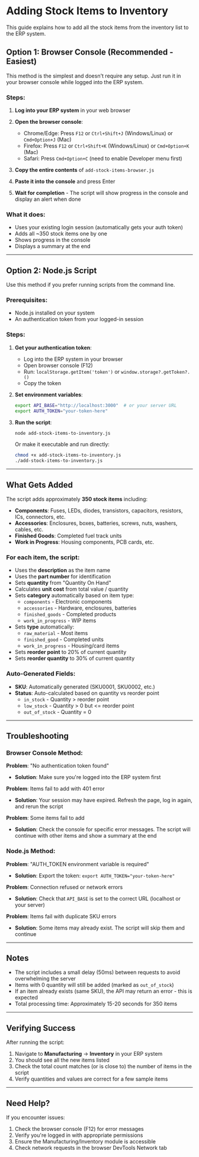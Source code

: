 # Adding Stock Items to Inventory

This guide explains how to add all the stock items from the inventory list to the ERP system.

## Option 1: Browser Console (Recommended - Easiest)

This method is the simplest and doesn't require any setup. Just run it in your browser console while logged into the ERP system.

### Steps:

1. **Log into your ERP system** in your web browser
2. **Open the browser console**:
   - Chrome/Edge: Press `F12` or `Ctrl+Shift+J` (Windows/Linux) or `Cmd+Option+J` (Mac)
   - Firefox: Press `F12` or `Ctrl+Shift+K` (Windows/Linux) or `Cmd+Option+K` (Mac)
   - Safari: Press `Cmd+Option+C` (need to enable Developer menu first)

3. **Copy the entire contents** of `add-stock-items-browser.js`

4. **Paste it into the console** and press Enter

5. **Wait for completion** - The script will show progress in the console and display an alert when done

### What it does:
- Uses your existing login session (automatically gets your auth token)
- Adds all ~350 stock items one by one
- Shows progress in the console
- Displays a summary at the end

---

## Option 2: Node.js Script

Use this method if you prefer running scripts from the command line.

### Prerequisites:
- Node.js installed on your system
- An authentication token from your logged-in session

### Steps:

1. **Get your authentication token**:
   - Log into the ERP system in your browser
   - Open browser console (F12)
   - Run: `localStorage.getItem('token')` or `window.storage?.getToken?.()`
   - Copy the token

2. **Set environment variables**:
   ```bash
   export API_BASE="http://localhost:3000"  # or your server URL
   export AUTH_TOKEN="your-token-here"
   ```

3. **Run the script**:
   ```bash
   node add-stock-items-to-inventory.js
   ```

   Or make it executable and run directly:
   ```bash
   chmod +x add-stock-items-to-inventory.js
   ./add-stock-items-to-inventory.js
   ```

---

## What Gets Added

The script adds approximately **350 stock items** including:

- **Components**: Fuses, LEDs, diodes, transistors, capacitors, resistors, ICs, connectors, etc.
- **Accessories**: Enclosures, boxes, batteries, screws, nuts, washers, cables, etc.
- **Finished Goods**: Completed fuel track units
- **Work in Progress**: Housing components, PCB cards, etc.

### For each item, the script:
- Uses the **description** as the item name
- Uses the **part number** for identification
- Sets **quantity** from "Quantity On Hand"
- Calculates **unit cost** from total value / quantity
- Sets **category** automatically based on item type:
  - `components` - Electronic components
  - `accessories` - Hardware, enclosures, batteries
  - `finished_goods` - Completed products
  - `work_in_progress` - WIP items
- Sets **type** automatically:
  - `raw_material` - Most items
  - `finished_good` - Completed units
  - `work_in_progress` - Housing/card items
- Sets **reorder point** to 20% of current quantity
- Sets **reorder quantity** to 30% of current quantity

### Auto-Generated Fields:
- **SKU**: Automatically generated (SKU0001, SKU0002, etc.)
- **Status**: Auto-calculated based on quantity vs reorder point
  - `in_stock` - Quantity > reorder point
  - `low_stock` - Quantity > 0 but <= reorder point
  - `out_of_stock` - Quantity = 0

---

## Troubleshooting

### Browser Console Method:

**Problem**: "No authentication token found"
- **Solution**: Make sure you're logged into the ERP system first

**Problem**: Items fail to add with 401 error
- **Solution**: Your session may have expired. Refresh the page, log in again, and rerun the script

**Problem**: Some items fail to add
- **Solution**: Check the console for specific error messages. The script will continue with other items and show a summary at the end

### Node.js Method:

**Problem**: "AUTH_TOKEN environment variable is required"
- **Solution**: Export the token: `export AUTH_TOKEN="your-token-here"`

**Problem**: Connection refused or network errors
- **Solution**: Check that `API_BASE` is set to the correct URL (localhost or your server)

**Problem**: Items fail with duplicate SKU errors
- **Solution**: Some items may already exist. The script will skip them and continue

---

## Notes

- The script includes a small delay (50ms) between requests to avoid overwhelming the server
- Items with 0 quantity will still be added (marked as `out_of_stock`)
- If an item already exists (same SKU), the API may return an error - this is expected
- Total processing time: Approximately 15-20 seconds for 350 items

---

## Verifying Success

After running the script:

1. Navigate to **Manufacturing** → **Inventory** in your ERP system
2. You should see all the new items listed
3. Check the total count matches (or is close to) the number of items in the script
4. Verify quantities and values are correct for a few sample items

---

## Need Help?

If you encounter issues:
1. Check the browser console (F12) for error messages
2. Verify you're logged in with appropriate permissions
3. Ensure the Manufacturing/Inventory module is accessible
4. Check network requests in the browser DevTools Network tab


